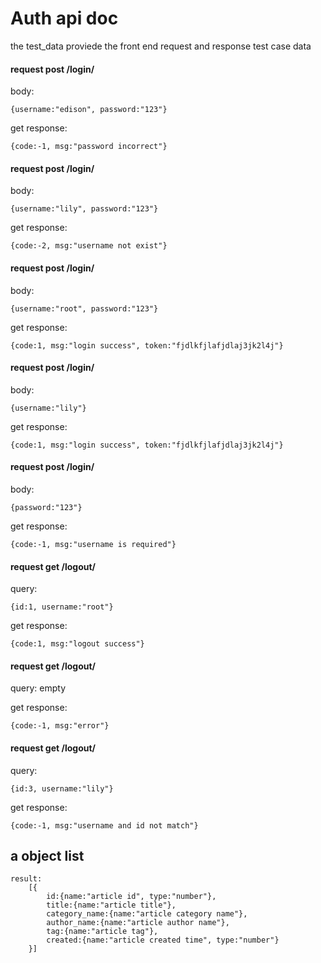 # Auth api doc


the test_data proviede the front end request and response test case data

#### request post /login/

body: 
```
{username:"edison", password:"123"}
```
get response:
```
{code:-1, msg:"password incorrect"}
```

#### request post /login/

body: 
```
{username:"lily", password:"123"}
```
get response:
```
{code:-2, msg:"username not exist"}
```


#### request post /login/

body: 
```
{username:"root", password:"123"}
```
get response:
```
{code:1, msg:"login success", token:"fjdlkfjlafjdlaj3jk2l4j"}
```





#### request post /login/

body: 
```
{username:"lily"}
```
get response:
```
{code:1, msg:"login success", token:"fjdlkfjlafjdlaj3jk2l4j"}
```


#### request post /login/

body: 
```
{password:"123"}
```
get response:
```
{code:-1, msg:"username is required"}
```


#### request get /logout/

query: 
```
{id:1, username:"root"}
```
get response:
```
{code:1, msg:"logout success"}
```
 
 
#### request get /logout/

query: empty

get response:
```
{code:-1, msg:"error"}
```



 
#### request get /logout/

query: 
```
{id:3, username:"lily"}
```
get response:
```
{code:-1, msg:"username and id not match"}
```


## a object list

``` json5
result: 
    [{
        id:{name:"article id", type:"number"},
        title:{name:"article title"},
        category_name:{name:"article category name"},
        author_name:{name:"article author name"},
        tag:{name:"article tag"},
        created:{name:"article created time", type:"number"}
    }]

```